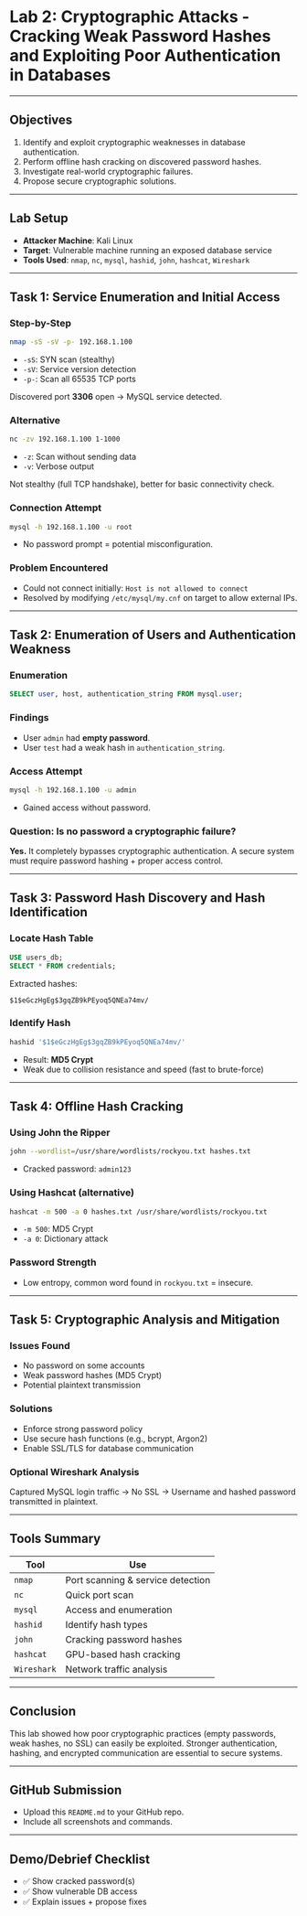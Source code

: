 # Lab 2: Cryptographic Attacks - Cracking Weak Password Hashes and Exploiting Poor Authentication in Databases


---

## Objectives

1. Identify and exploit cryptographic weaknesses in database authentication.
2. Perform offline hash cracking on discovered password hashes.
3. Investigate real-world cryptographic failures.
4. Propose secure cryptographic solutions.

---

## Lab Setup

- **Attacker Machine**: Kali Linux
- **Target**: Vulnerable machine running an exposed database service
- **Tools Used**: `nmap`, `nc`, `mysql`, `hashid`, `john`, `hashcat`, `Wireshark`

---

## Task 1: Service Enumeration and Initial Access

### Step-by-Step

```bash
nmap -sS -sV -p- 192.168.1.100
```
- `-sS`: SYN scan (stealthy)
- `-sV`: Service version detection
- `-p-`: Scan all 65535 TCP ports

Discovered port **3306** open → MySQL service detected.

### Alternative
```bash
nc -zv 192.168.1.100 1-1000
```
- `-z`: Scan without sending data
- `-v`: Verbose output

Not stealthy (full TCP handshake), better for basic connectivity check.

### Connection Attempt
```bash
mysql -h 192.168.1.100 -u root
```
- No password prompt = potential misconfiguration.

### Problem Encountered
- Could not connect initially: `Host is not allowed to connect`
- Resolved by modifying `/etc/mysql/my.cnf` on target to allow external IPs.

---

## Task 2: Enumeration of Users and Authentication Weakness

### Enumeration
```sql
SELECT user, host, authentication_string FROM mysql.user;
```

### Findings
- User `admin` had **empty password**.
- User `test` had a weak hash in `authentication_string`.

### Access Attempt
```bash
mysql -h 192.168.1.100 -u admin
```
- Gained access without password.

### Question: Is no password a cryptographic failure?
**Yes.** It completely bypasses cryptographic authentication. A secure system must require password hashing + proper access control.

---

## Task 3: Password Hash Discovery and Hash Identification

### Locate Hash Table
```sql
USE users_db;
SELECT * FROM credentials;
```

Extracted hashes:
```text
$1$eGczHgEg$3gqZB9kPEyoq5QNEa74mv/
```

### Identify Hash
```bash
hashid '$1$eGczHgEg$3gqZB9kPEyoq5QNEa74mv/'
```
- Result: **MD5 Crypt**
- Weak due to collision resistance and speed (fast to brute-force)

---

## Task 4: Offline Hash Cracking

### Using John the Ripper
```bash
john --wordlist=/usr/share/wordlists/rockyou.txt hashes.txt
```
- Cracked password: `admin123`

### Using Hashcat (alternative)
```bash
hashcat -m 500 -a 0 hashes.txt /usr/share/wordlists/rockyou.txt
```
- `-m 500`: MD5 Crypt
- `-a 0`: Dictionary attack

### Password Strength
- Low entropy, common word found in `rockyou.txt` = insecure.

---

## Task 5: Cryptographic Analysis and Mitigation

### Issues Found
- No password on some accounts
- Weak password hashes (MD5 Crypt)
- Potential plaintext transmission

### Solutions
- Enforce strong password policy
- Use secure hash functions (e.g., bcrypt, Argon2)
- Enable SSL/TLS for database communication

### Optional Wireshark Analysis
Captured MySQL login traffic → No SSL → Username and hashed password transmitted in plaintext.

---

## Tools Summary

| Tool       | Use                          |
|------------|-------------------------------|
| `nmap`     | Port scanning & service detection |
| `nc`       | Quick port scan                |
| `mysql`    | Access and enumeration         |
| `hashid`   | Identify hash types            |
| `john`     | Cracking password hashes       |
| `hashcat`  | GPU-based hash cracking        |
| `Wireshark`| Network traffic analysis       |

---

## Conclusion
This lab showed how poor cryptographic practices (empty passwords, weak hashes, no SSL) can easily be exploited. Stronger authentication, hashing, and encrypted communication are essential to secure systems.

---

## GitHub Submission
- Upload this `README.md` to your GitHub repo.
- Include all screenshots and commands.

---

## Demo/Debrief Checklist
- ✅ Show cracked password(s)
- ✅ Show vulnerable DB access
- ✅ Explain issues + propose fixes

